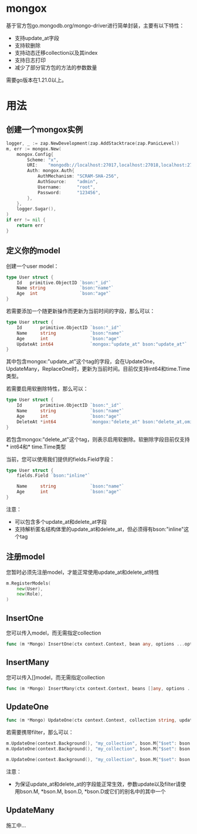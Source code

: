 # mongox
基于官方包go.mongodb.org/mongo-driver进行简单封装，主要有以下特性：

+ 支持update_at字段
+ 支持软删除
+ 支持动态迁移collection以及其index
+ 支持日志打印
+ 减少了部分官方包的方法的参数数量

需要go版本在1.21.0以上。

# 用法
## 创建一个mongox实例
``` go
logger, _ := zap.NewDevelopment(zap.AddStacktrace(zap.PanicLevel))
m, err := mongox.New(
	mongox.Config{
		Scheme: "x",
		URI:    "mongodb://localhost:27017,localhost:27018,localhost:27019",
		Auth: mongox.Auth{
			AuthMechanism: "SCRAM-SHA-256",
			AuthSource:    "admin",
			Username:      "root",
			Password:      "123456",
		},
	},
	logger.Sugar(),
)
if err != nil {
	return err
}

```

## 定义你的model
创建一个user model：
``` go
type User struct {
	Id   primitive.ObjectID `bson:"_id"`
	Name string             `bson:"name"`
	Age  int                `bson:"age"`
}

```

若需要添加一个随更新操作而更新为当前时间的字段，那么可以：
``` go
type User struct {
	Id       primitive.ObjectID `bson:"_id"`
	Name     string             `bson:"name"`
	Age      int                `bson:"age"`
	UpdateAt int64              `mongox:"update_at" bson:"update_at"`
}

```
其中包含mongox:"update_at"这个tag的字段，会在UpdateOne，UpdateMany，ReplaceOne时，更新为当前时间。目前仅支持int64和time.Time类型。

若需要启用软删除特性，那么可以：
``` go
type User struct {
	Id       primitive.ObjectID `bson:"_id"`
	Name     string             `bson:"name"`
	Age      int                `bson:"age"`
	DeleteAt *int64             `mongox:"delete_at" bson:"delete_at,omitempty"`
}

```
若包含mongox:"delete_at"这个tag，则表示启用软删除。软删除字段目前仅支持* int64和* time.Time类型

当前，您可以使用我们提供的fields.Field字段：
``` go
type User struct {
	fields.Field `bson:"inline"`

	Name     string             `bson:"name"`
	Age      int                `bson:"age"`
}

```

注意：
+ 可以包含多个update_at和delete_at字段
+ 支持解析匿名结构体里的update_at和delete_at，但必须得有bson:"inline"这个tag

## 注册model
您暂时必须先注册model，才能正常使用update_at和delete_at特性
``` go
m.RegisterModels(
	new(User),
	new(Role),
)

```

## InsertOne
您可以传入model，而无需指定collection
``` go
func (m *Mongo) InsertOne(ctx context.Context, bean any, options ...optionx.InsertOneOption) (result *mongo.InsertOneResult, err error)

```

## InsertMany
您可以传入[]model，而无需指定collection
``` go
func (m *Mongo) InsertMany(ctx context.Context, beans []any, options ...optionx.InsertManyOption) (result *mongo.InsertManyResult, err error)

```

## UpdateOne
``` go
func (m *Mongo) UpdateOne(ctx context.Context, collection string, update any, options ...optionx.UpdateOneOption) (result *mongo.UpdateResult, err error)

```
若需要携带filter，那么可以：
``` go
m.UpdateOne(context.Background(), "my_collection", bson.M{"$set": bson.M{"name": "lilith"}}, optionx.WithFilter(bson.M{"name": "lls"})) // 更新 name = lls 的文档
m.UpdateOne(context.Background(), "my_collection", bson.M{"$set": bson.M{"name": "lilith"}}, optionx.WithId(5)) // 更新 id = 5 的文档

m.UpdateOne(context.Background(), "my_collection", bson.M{"$set": bson.M{"name": "lilith"}}, optionx.WithId(5), optionx.WithUnscoped()) // 更新 id = 5 的文档，忽略软删除特性
```
注意：
+ 为保证update_at和delete_at的字段能正常生效，参数update以及filter请使用bson.M, *bson.M, bson.D, *bson.D或它们的别名中的其中一个

## UpdateMany
施工中...


